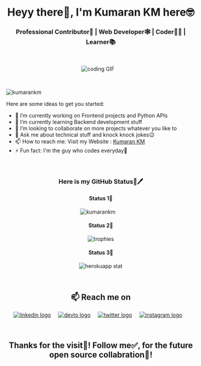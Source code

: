 <h1 align="center">Heyy there👋, I'm Kumaran KM here🤓</h1>
<h3 align="center">Professional Contributor👔 | Web Developer🕸️ | Coder🧑‍💻 | Learner📚</h3><br>

<p align="center">
<img src="https://camo.githubusercontent.com/6e2c2f5190c42e4ff6bbd45acf48536ef9bf9e95ad599c59473cf1c701236984/68747470733a2f2f737465656d6974696d616765732e636f6d2f3078302f68747470733a2f2f63646e2e6c6966656861636b65722e72752f77702d636f6e74656e742f75706c6f6164732f323031372f30312f657a6769662e636f6d2d63726f705f313438343536333835392e676966" alt="coding GIF" />&nbsp;&nbsp;&nbsp;&nbsp;
</p><br>

<p align="left"> <img src="https://komarev.com/ghpvc/?username=kumarankm" alt="kumarankm" /> </p>

Here are some ideas to get you started:

- 🔭 I’m currently working on Frontend projects and Python APIs
- 🌱 I’m currently learning Backend development stuff
- 👯 I’m looking to collaborate on more projects whatever you like to
- 💬 Ask me about technical stuff and knock knock jokes😉
- 📫 How to reach me: Visit my Website : <a href="https://kumarankm.github.io/">Kumaran KM</a>
- ⚡ Fun fact: I'm the guy who codes everyday🤣 <br><br><br>


<h3 align="center"> Here is my GitHub Status📜🖊️</h3>

<h4 align="center"> Status 1📜</h4>
<p align="center">
<img src="https://github-readme-stats.vercel.app/api?username=kumarankm&show_icons=true&theme=tokyonight&count_private=true" alt="kumarankm" />&nbsp;&nbsp;&nbsp;&nbsp;
</p>

<h4 align="center"> Status 2📜</h4>
<p align="center">
<img src="https://github-profile-trophy.vercel.app/?username=kumarankm&row=2&column=3&margin-w=8&margin-h=8" alt="trophies" />
</p>

<h4 align="center"> Status 3📜</h4>
<p align="center">
<img src="https://github-readme-streak-stats.herokuapp.com/?user=kumarankm" alt="herokuapp stat" />
</p>
<br> 

<h2 align="center">📫 Reach me on</h2>
<p align="center">
  <a target="_blank"href="https://www.linkedin.com/in/kumarankm"><img src="https://img.shields.io/badge/linkedin-%230077B5.svg?&style=for-the-badge&logo=linkedin&logoColor=white" alt="linkedin logo" /></a>&nbsp;&nbsp;&nbsp;&nbsp;
  <a target="_blank"href="https://dev.to/kumarankm"><img src="https://img.shields.io/badge/%3C/%3E%20DEV.TO-%230A0A0A.svg?&style=for-the-badge&logo=dev-dot-to&logoColor=white" alt="devto logo" /></a>&nbsp;&nbsp;&nbsp;&nbsp;
 <a target="_blank"href="https://twitter.com/KumaranKM4"><img src="https://img.shields.io/badge/twitter-%230077B5.svg?&style=for-the-badge&logo=twitter&logoColor=white" alt="twitter logo" /></a>&nbsp;&nbsp;&nbsp;&nbsp;
  <a href="https://www.instagram.com/kumarantechie/"><img src="https://img.shields.io/badge/instagram-%23E4405F.svg?&style=for-the-badge&logo=instagram&logoColor=white" alt="instagram logo" /></a>&nbsp;&nbsp;&nbsp;&nbsp;
</p>
<br>
<h2 align="center">Thanks for the visit👀! Follow me✅, for the future open source collabration🥳!</h2>
